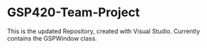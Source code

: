 # GSP420-Team-Project


This is the updated Repository, created with Visual Studio.
Currently contains the GSPWindow class.
